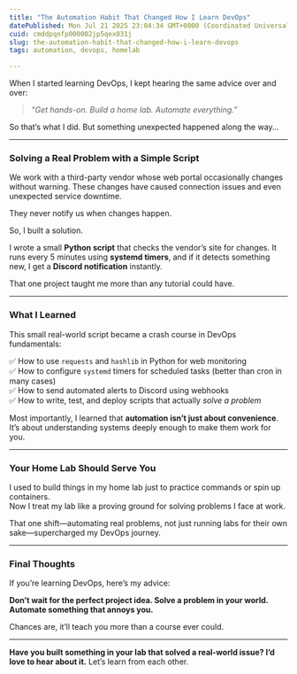 ```yaml
---
title: "The Automation Habit That Changed How I Learn DevOps"
datePublished: Mon Jul 21 2025 23:04:34 GMT+0000 (Coordinated Universal Time)
cuid: cmddpqnfp000002jp5qex031j
slug: the-automation-habit-that-changed-how-i-learn-devops
tags: automation, devops, homelab

---
```


When I started learning DevOps, I kept hearing the same advice over and over:

> *“Get hands-on. Build a home lab. Automate everything.”*

So that’s what I did. But something unexpected happened along the way…

---

### Solving a Real Problem with a Simple Script

We work with a third-party vendor whose web portal occasionally changes without warning. These changes have caused connection issues and even unexpected service downtime.

They never notify us when changes happen.

So, I built a solution.

I wrote a small **Python script** that checks the vendor’s site for changes. It runs every 5 minutes using **systemd timers**, and if it detects something new, I get a **Discord notification** instantly.

That one project taught me more than any tutorial could have.

---

### What I Learned

This small real-world script became a crash course in DevOps fundamentals:

✅ How to use `requests` and `hashlib` in Python for web monitoring  
✅ How to configure `systemd` timers for scheduled tasks (better than cron in many cases)  
✅ How to send automated alerts to Discord using webhooks  
✅ How to write, test, and deploy scripts that actually *solve a problem*

Most importantly, I learned that **automation isn’t just about convenience**.  
It’s about understanding systems deeply enough to make them work for you.

---

### Your Home Lab Should Serve You

I used to build things in my home lab just to practice commands or spin up containers.  
Now I treat my lab like a proving ground for solving problems I face at work.

That one shift—automating real problems, not just running labs for their own sake—supercharged my DevOps journey.

---

### Final Thoughts

If you’re learning DevOps, here’s my advice:

**Don’t wait for the perfect project idea. Solve a problem in your world. Automate something that annoys you.**

Chances are, it’ll teach you more than a course ever could.

---

**Have you built something in your lab that solved a real-world issue? I’d love to hear about it.** Let’s learn from each other.
